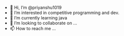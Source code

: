- 👋 Hi, I’m @priyanshu1019
- 👀 I’m interested in competitive programming and dev.
- 🌱 I’m currently learning java 
- 💞️ I’m looking to collaborate on ...
- 📫 How to reach me ...

<!---
priyanshu1019/priyanshu1019 is a ✨ special ✨ repository because its `README.md` (this file) appears on your GitHub profile.
You can click the Preview link to take a look at your changes.
--->
